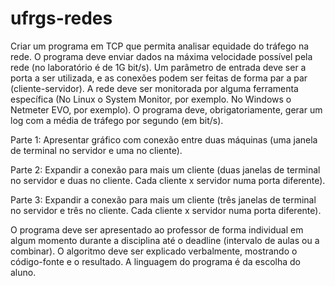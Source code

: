 # ufrgs-redes

Criar um programa em TCP que permita analisar equidade do tráfego na rede. O programa deve enviar dados na máxima velocidade possível pela rede (no laboratório é de 1G bit/s). Um parâmetro de entrada deve ser a porta a ser utilizada, e as conexões podem ser feitas de forma par a par (cliente-servidor). A rede deve ser monitorada por alguma ferramenta específica (No Linux o System Monitor, por exemplo. No Windows o Netmeter EVO, por exemplo). O programa deve, obrigatoriamente, gerar um log com a média de tráfego por segundo (em bit/s).

Parte 1: Apresentar gráfico com conexão entre duas máquinas (uma janela de terminal no servidor e uma no cliente).

Parte 2: Expandir a conexão para mais um cliente (duas janelas de terminal no servidor e duas no cliente. Cada cliente x servidor numa porta diferente).

Parte 3: Expandir a conexão para mais um cliente (três janelas de terminal no servidor e três no cliente. Cada cliente x servidor numa porta diferente).

O programa deve ser apresentado ao professor de forma individual em algum momento durante a disciplina até o deadline (intervalo de aulas ou a combinar). O algoritmo deve ser explicado verbalmente, mostrando o código-fonte e o resultado. A linguagem do programa é da escolha do aluno.

